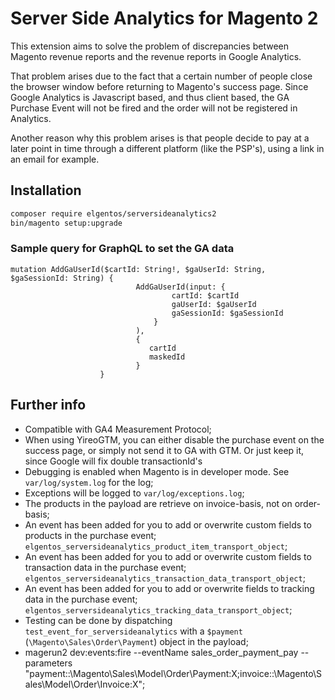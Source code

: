 # Server Side Analytics for Magento 2

This extension aims to solve the problem of discrepancies between Magento revenue reports and the revenue reports in Google Analytics.

That problem arises due to the fact that a certain number of people close the browser window before returning to Magento's success page. Since Google Analytics is Javascript based, and thus client based, the GA Purchase Event will not be fired and the order will not be registered in Analytics.

Another reason why this problem arises is that people decide to pay at a later point in time through a different platform (like the PSP's), using a link in an email for example.

## Installation

```bash
composer require elgentos/serversideanalytics2
bin/magento setup:upgrade
```

### Sample query for GraphQL to set the GA data

```
mutation AddGaUserId($cartId: String!, $gaUserId: String, $gaSessionId: String) {
                            AddGaUserId(input: {
                                    cartId: $cartId
                                    gaUserId: $gaUserId
                                    gaSessionId: $gaSessionId
                                }
                            ),
                            {
                               cartId
                               maskedId
                            }
                    }
```

## Further info
- Compatible with GA4 Measurement Protocol;
- When using YireoGTM, you can either disable the purchase event on the success page, or simply not send it to GA with GTM. Or just keep it, since Google will fix double transactionId's
- Debugging is enabled when Magento is in developer mode. See `var/log/system.log` for the log;
- Exceptions will be logged to `var/log/exceptions.log`;
- The products in the payload are retrieve on invoice-basis, not on order-basis;
- An event has been added for you to add or overwrite custom fields to products in the purchase event; `elgentos_serversideanalytics_product_item_transport_object`;
- An event has been added for you to add or overwrite custom fields to transaction data in the purchase event; `elgentos_serversideanalytics_transaction_data_transport_object`;
- An event has been added for you to add or overwrite fields to tracking data in the purchase event; `elgentos_serversideanalytics_tracking_data_transport_object`;
- Testing can be done by dispatching `test_event_for_serversideanalytics` with a `$payment` (`\Magento\Sales\Order\Payment`) object in the payload;
- magerun2 dev:events:fire --eventName sales_order_payment_pay --parameters "payment::\Magento\Sales\Model\Order\Payment:X;invoice::\Magento\Sales\Model\Order\Invoice:X";
